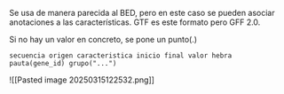 Se usa de manera parecida al BED, pero en este caso se pueden asociar anotaciones a las características. GTF es este formato pero GFF 2.0.

Si no hay un valor en concreto, se pone un punto(.)

```
secuencia origen caracteristica inicio final valor hebra pauta(gene_id) grupo("...")
```

![[Pasted image 20250315122532.png]]